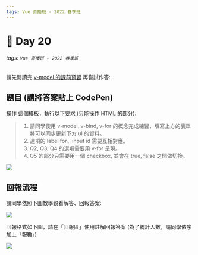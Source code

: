 ```yaml
---
tags: Vue 直播班 - 2022 春季班
---
```


# 🏅 Day 20
###### tags: `Vue 直播班 - 2022 春季班`

請先閱讀完 [v-model 的課前預習](https://hackmd.io/@hexschool/S1DJeKTdL/%2Fjum_IOrASCWevidlnIAsOg) 再嘗試作答:

題目 (請將答案貼上 CodePen)
---
操作 [這個模板](https://codepen.io/znlcgmgk/pen/vYgVbyQ?editors=1010)，執行以下要求 (只能操作 HTML 的部分):

> 1. 請同學使用 v-model, v-bind, v-for 的概念完成練習，填寫上方的表單將可以同步更新下方 ul 的資料。
> 2. 選項的 label for、input id 需要互相對應。
> 3. Q2, Q3, Q4 的選項需要用 v-for 呈現。
> 4. Q5 的部分只需要用一個 checkbox, 並會在 true, false 之間做切換。 

![](https://i.imgur.com/9Mww5qW.png)


回報流程
---
請同學依照下圖教學觀看解答、回報答案:

![](https://i.imgur.com/QtL8zEW.png)

回報格式如下圖，請在「回報區」使用註解回報答案 (為了統計人數，請同學依序加上「報數」)

![](https://i.imgur.com/L7kyew8.png)

<!-- 解答
https://codepen.io/znlcgmgk/pen/ExZdBXr?editors=1010
-->
